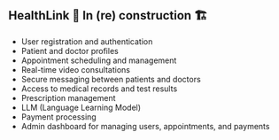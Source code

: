 
## HealthLink 🚨 In (re) construction 🏗️

- User registration and authentication
- Patient and doctor profiles
- Appointment scheduling and management
- Real-time video consultations
- Secure messaging between patients and doctors
- Access to medical records and test results
- Prescription management
- LLM (Language Learning Model)
- Payment processing
- Admin dashboard for managing users, appointments, and payments

